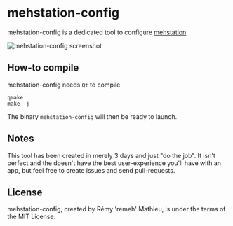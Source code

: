 # mehstation-config

mehstation-config is a dedicated tool to configure [mehstation](https://github.com/remeh/mehstation)

![mehstation-config screenshot](http://c.remy.io/GcSjQ3n5)


## How-to compile

mehstation-config needs `Qt` to compile.

```
qmake
make -j
```

The binary `mehstation-config` will then be ready to launch.

## Notes

This tool has been created in merely 3 days and just "do the job". It isn't perfect and the doesn't have the best user-experience you'll have with an app, but feel free to create issues and send pull-requests.

## License

mehstation-config, created by Rémy 'remeh' Mathieu, is under the terms of the MIT License.
